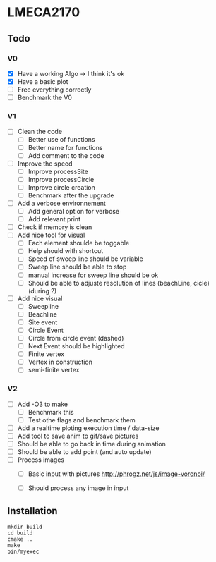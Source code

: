 # LMECA2170

## Todo
### V0
* [x] Have a working Algo -> I think it's ok
* [x] Have a basic plot
* [ ] Free everything correctly
* [ ] Benchmark the V0

### V1
* [ ] Clean the code
  * [ ] Better use of functions
  * [ ] Better name for functions
  * [ ] Add comment to the code
* [ ] Improve the speed 
  * [ ] Improve processSite
  * [ ] Improve processCircle
  * [ ] Improve circle creation
  * [ ] Benchmark after the upgrade 
* [ ] Add a verbose environnement
  * [ ] Add general option for verbose
  * [ ] Add relevant print
* [ ] Check if memory is clean
* [ ] Add nice tool for visual
  * [ ] Each element shoulde be toggable
  * [ ] Help should with shortcut
  * [ ] Speed of sweep line should be variable
  * [ ] Sweep line should be able to stop
  * [ ] manual increase for sweep line should be ok
  * [ ] Should be able to adjuste resolution of lines (beachLine, cicle) (during ?)
* [ ] Add nice visual
  * [ ] Sweepline
  * [ ] Beachline
  * [ ] Site event
  * [ ] Circle Event
  * [ ] Circle from circle event (dashed)
  * [ ] Next Event should be highlighted
  * [ ] Finite vertex
  * [ ] Vertex in construction 
  * [ ] semi-finite vertex

### V2
* [ ] Add -O3 to make
  * [ ] Benchmark this 
  * [ ] Test othe flags and benchmark them
* [ ] Add a realtime ploting execution time / data-size
* [ ] Add tool to save anim to gif/save pictures
* [ ] Should be able to go back in time during animation
* [ ] Should be able to add point (and auto update)
* [ ] Process images
  * [ ] Basic input with pictures http://phrogz.net/js/image-voronoi/
  * [ ] Should process any image in input



## Installation
```
mkdir build
cd build
cmake ..
make
bin/myexec
```
